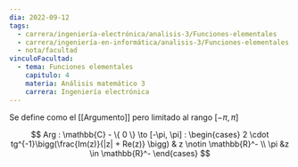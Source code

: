 ```yaml
---
dia: 2022-09-12
tags:
  - carrera/ingeniería-electrónica/analisis-3/Funciones-elementales
  - carrera/ingeniería-en-informática/analisis-3/Funciones-elementales
  - nota/facultad
vinculoFacultad:
  - tema: Funciones elementales
    capitulo: 4
    materia: Análisis matemático 3
    carrera: Ingeniería electrónica
---
```

Se define como el [[Argumento]] pero limitado al rango $[-\pi, \pi]$

$$ Arg : \mathbb{C} - \{ 0 \} \to [-\pi, \pi] : 
\begin{cases}
	2 \cdot tg^{-1}\bigg(\frac{Im(z)}{|z| + Re(z)} \bigg) & z \notin \mathbb{R}^- \\
	\pi &z \in \mathbb{R}^-
\end{cases}
$$